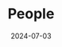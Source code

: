 ---
title: People
date: 2024-07-03
type: landing
sections:
  - block: markdown
    content:
      title: The Team
      text: |
        <link rel="stylesheet" href="https://cdnjs.cloudflare.com/ajax/libs/font-awesome/5.15.3/css/all.min.css">
        <style>
          .container {
            display: flex;
            flex-wrap: wrap;
            gap: 20px;
            justify-content: flex-start;
          }
          .person {
            flex: 1 1 calc(20% - 20px);
            max-width: calc(20% - 20px);
            display: flex;
            flex-direction: column;
            align-items: center;
            text-align: center;
            margin-bottom: 20px;
          }
          .person img {
            width: 150px;
            height: 150px;
            object-fit: cover;
            border-radius: 50%;
            margin-bottom: 10px;
          }
          .person p {
            margin: 0;
          }
          .person .name {
            font-size: 14px;
          }
          .person .details {
            font-size: 12px;
          }
          .person .email, .person .scholar {
            display: flex;
            align-items: center;
            justify-content: center;
            margin-top: 5px;
            cursor: pointer;
          }
          .person .email .fa-envelope, .person .scholar .fa-graduation-cap {
            margin-right: 5px;
          }
          .person .email span, .person .scholar span {
            display: none;
            font-size: 12px;
          }
          .person .email:hover span, .person .scholar:hover span {
            display: inline;
          }
          @media (max-width: 1200px) {
            .person {
              flex: 1 1 calc(25% - 20px);
              max-width: calc(25% - 20px);
            }
          }
          @media (max-width: 992px) {
            .person {
              flex: 1 1 calc(33.33% - 20px);
              max-width: calc(33.33% - 20px);
            }
          }
          @media (max-width: 768px) {
            .person {
              flex: 1 1 calc(50% - 20px);
              max-width: calc(50% - 20px);
            }
          }
          @media (max-width: 576px) {
            .person {
              flex: 1 1 100%;
              max-width: 100%;
            }
          }
        </style>
        <script>
          function copyToClipboard(email) {
            navigator.clipboard.writeText(email).then(function() {
              alert('Email copied to clipboard: ' + email);
            }, function(err) {
              console.error('Could not copy text: ', err);
            });
          }
        </script>

        <div class="group-photo">
          <img src="/images/红林花海2024.9.18.jpg" alt="Group Photo 2">
        </div>

        ---

        ## Principle Investigator

        <div class="container">
          <div class="person">
            <img src="Xu/avatar.jpg" alt="Shidang Xu 许适当">
            <p class="name">Shidang Xu 许适当</p>
            <p class="details">Professor in Biomedical Engineering</p>
            <div class="email" onclick="copyToClipboard('xusd@scut.edu.cn')">
              <i class="fas fa-envelope"></i><span>xusd@scut.edu.cn</span>
            </div>
            <div class="scholar" onclick="window.open('https://scholar.google.com/citations?user=HiGQESUAAAAJ&hl=zh-CN&oi=ao')">
              <i class="fas fa-graduation-cap"></i><span>Google Scholar</span>
            </div>
          </div>
        </div>

        ---

        ## Graduate Students

        <div class="container">
          <div class="person">
            <img src="Bin/avatar.jpg" alt="Bin Xu">
            <p class="name">Bin Xu 许膑</p>
            <p class="details">23 PhD Student in Biomedical Engineering</p>
            <div class="email" onclick="copyToClipboard('mailto:bun_hui@126.com')">
              <i class="fas fa-envelope"></i><span>mailto:bun_hui@126.com</span>
            </div>
          </div>
          <div class="person">
            <img src="NB/avatar.jpg" alt="Graduate Student">
            <p class="name">Bo Niu 牛博</p>
            <p class="details">24 Master’s Student in Pharmacy</p>
            <div class="email" onclick="copyToClipboard('niubo7645@gmail.com')">
              <i class="fas fa-envelope"></i><span>niubo7645@gmail.com</span>
            </div>
          </div>
          <div class="person">
            <img src="CC/avatar.jpg" alt="Graduate Student">
            <p class="name">Chenchen Li 李晨晨</p>
            <p class="details">23 PhD Student in Biomedical Engineering</p>
            <div class="email" onclick="copyToClipboard('mailto:lcc1430880822@163.com')">
              <i class="fas fa-envelope"></i><span>mailto:lcc1430880822@163.com</span>
            </div>
          </div>
          <div class="person">
            <img src="JD/avatar.jpg" alt="Graduate Student">
            <p class="name">Jinda Yan 闫缙达</p>
            <p class="details">24 PhD Student in Materials and Chemical Engineering</p>
            <div class="email" onclick="copyToClipboard('jdyan09@163.com')">
              <i class="fas fa-envelope"></i><span>jdyan09@163.com</span>
            </div>
          </div>
          <div class="person">
            <img src="JC/avatar.jpg" alt="Graduate Student">
            <p class="name">Jingcheng Mo 莫景丞</p>
            <p class="details">24 Master’s Student in Pharmacy</p>
            <div class="email" onclick="copyToClipboard('jingchengmo@foxmail.com')">
              <i class="fas fa-envelope"></i><span>jingchengmo@foxmail.com</span>
            </div>
          </div>
          <div class="person">
            <img src="OY/avatar.jpg" alt="Graduate Student">
            <p class="name">Junchi Ouyang 欧阳骏驰</p>
            <p class="details">24 Master’s Student in Biomedical Engineering</p>
            <div class="email" onclick="copyToClipboard('oyjc_scut@126.com')">
              <i class="fas fa-envelope"></i><span>oyjc_scut@126.com</span>
            </div>
          </div>
          <div class="person">
            <img src="LP/avatar.jpg" alt="Graduate Student">
            <p class="name">Lipeng Luo 罗丽鹏</p>
            <p class="details">24 Master’s Student in Biomedical Engineering</p>
            <div class="email" onclick="copyToClipboard('llp_scut@126.com')">
              <i class="fas fa-envelope"></i><span>llp_scut@126.com</span>
            </div>
          </div>
          <div class="person">
            <img src="MT/avatar.jpg" alt="Graduate Student">
            <p class="name">Meitang Peng 彭美堂</p>
            <p class="details">23 Master’s Student in Biomedical Engineering</p>
            <div class="email" onclick="copyToClipboard('mailto:meitangpeng@gmail.com')">
              <i class="fas fa-envelope"></i><span>mailto:meitangpeng@gmail.com</span>
            </div>
          </div>
          <div class="person">
            <img src="SC/avatar.jpg" alt="Graduate Student">
            <p class="name">Shicheng Lang 稂世成</p>
            <p class="details">24 PhD Student in Biomedical Engineering</p>
            <div class="email" onclick="copyToClipboard('920815351@qq.com')">
              <i class="fas fa-envelope"></i><span>mailto:920815351@qq.com</span>
            </div>
          </div>
          <div class="person">
            <img src="YH/avatar.jpg" alt="Graduate Student">
            <p class="name">Yinghao Liu 刘英豪</p>
            <p class="details">23 Master’s Student in Chemistry</p>
            <div class="email" onclick="copyToClipboard('mailto:Yinghao612@gmail.com')">
              <i class="fas fa-envelope"></i><span>mailto:Yinghao612@gmail.com</span>
            </div>
          </div>
          <div class="person">
            <img src="YJ/avatar.jpg" alt="Graduate Student">
            <p class="name">Yujian Liu 刘宇健</p>
            <p class="details">23 Master’s Student in Biomedical Engineering</p>
            <div class="email" onclick="copyToClipboard('mailto:liuyujian0408@gmail.com')">
              <i class="fas fa-envelope"></i><span>mailto:liuyujian0408@gmail.com</span>
            </div>
          </div>
        </div>

        ---
      
        ## Undergraduate Students

        <table style="width:100%; border-collapse: collapse; border: none;">
          <tr>
            <td style="width: 20%; padding: 8px; vertical-align: middle;">Ruoqi Chen</td>
            <td style="width: 35%; padding: 8px; vertical-align: middle;">Biomedical Engineering at SCUT (2021)</td>
            <td style="width: 45%; padding: 8px; vertical-align: middle;"></td>
          </tr>
          <tr>
            <td style="width: 20%; padding: 8px; vertical-align: middle;">Xinjie Shen</td>
            <td style="width: 35%; padding: 8px; vertical-align: middle;">Artificial Intelligence at SCUT (2021)</td>
            <td style="width: 45%; padding: 8px; vertical-align: middle;"></td>
          </tr>
          <tr>
            <td style="width: 20%; padding: 8px; vertical-align: middle;">Qingquan Wang</td>
            <td style="width: 35%; padding: 8px; vertical-align: middle;">Biomedical Engineering at SCUT (2022)</td>
            <td style="width: 45%; padding: 8px; vertical-align: middle;"></td>
          </tr>
          <tr>
            <td style="width: 20%; padding: 8px; vertical-align: middle;">Yutong Wang</td>
            <td style="width: 35%; padding: 8px; vertical-align: middle;">Biomedical Engineering at SCUT (2022)</td>
            <td style="width: 45%; padding: 8px; vertical-align: middle;"></td>
          </tr>
        </table>

        ---

        ## Alumni

        <table style="width:100%; border-collapse: collapse; border: none;">
          <tr>
            <td style="width: 20%; padding: 8px; vertical-align: middle;">Lu Qiu</td>
            <td style="width: 35%; padding: 8px; vertical-align: middle;">Biomedical Engineering at SCUT (2019-2023)</td>
            <td style="width: 45%; padding: 8px; vertical-align: middle;">Master of Biostatistics, Columbia University (2023)</td>
          </tr>
          <tr>
            <td style="width: 20%; padding: 8px; vertical-align: middle;">Yunlong Zhu</td>
            <td style="width: 35%; padding: 8px; vertical-align: middle;">Biomedical Engineering at SCUT (2019-2023)</td>
            <td style="width: 45%; padding: 8px; vertical-align: middle;">Master of science and engineering, Johns Hopkins University (2023)</td>
          </tr>
          <tr>
            <td style="width: 20%; padding: 8px; vertical-align: middle;">Ying Chen</td>
            <td style="width: 35%; padding: 8px; vertical-align: middle;">Biomedical Engineering at SCUT (2019-2023)</td>
            <td style="width: 45%; padding: 8px; vertical-align: middle;">Master of Biomedical engineering, University of Electronic Science and Technology of China (2023)</td>
          </tr>
          <tr>
            <td style="width: 20%; padding: 8px; vertical-align: middle;">Ranxuan Zhang</td>
            <td style="width: 35%; padding: 8px; vertical-align: middle;">Biomedical Engineering at SCUT (2019-2023)</td>
            <td style="width: 45%; padding: 8px; vertical-align: middle;">Master of Biomedical engineering, Chalmers University of Technology (2023)</td>
          </tr>
          <tr>
            <td style="width: 20%; padding: 8px; vertical-align: middle;">Yuan Chen</td>
            <td style="width: 35%; padding: 8px; vertical-align: middle;">Biomedical Engineering at SCUT (2020-2024)</td>
            <td style="width: 45%; padding: 8px; vertical-align: middle;">PhD in Chemistry, Nanyang Technological University (2024)</td>
          </tr>
          <tr>
            <td style="width: 20%; padding: 8px; vertical-align: middle;">Fangxi Lian</td>
            <td style="width: 35%; padding: 8px; vertical-align: middle;">Biomedical Engineering at SCUT (2020-2024)</td>
            <td style="width: 45%; padding: 8px; vertical-align: middle;">Working at Lubangdi International Logistics Service Co.Ltd (2024)</td>
          </tr>
          <tr>
            <td style="width: 20%; padding: 8px; vertical-align: middle;">Zihuang Lu</td>
            <td style="width: 35%; padding: 8px; vertical-align: middle;">Biomedical Engineering at SCUT (2020-2024)</td>
            <td style="width: 45%; padding: 8px; vertical-align: middle;">Master of Bioinformatics, University of Science and Technology of China (2024)</td>
          </tr>
          <tr>
            <td style="width: 20%; padding: 8px; vertical-align: middle;">Ruoxuan Wu</td>
            <td style="width: 35%; padding: 8px; vertical-align: middle;">Biomedical Engineering at SCUT (2020-2024)</td>
            <td style="width: 45%; padding: 8px; vertical-align: middle;">PhD in Biomedical engineering, University of Texas, Southwestern Medical Center at Dallas (2024)</td>
          </tr>
          <tr>
            <td style="width: 20%; padding: 8px; vertical-align: middle;">Mingyu Lin</td>
            <td style="width: 35%; padding: 8px; vertical-align: middle;">Biomedical Engineering at SCUT (2020-2024)</td>
            <td style="width: 45%; padding: 8px; vertical-align: middle;">Master in Biomedical Engineering, National University of Singapore (2024)</td>
          </tr>
        </table>

        ---
        <div class="group-photo">
          <img src="/images/课题组合照.jpg" alt="Group Photo 1">
        </div> 
---